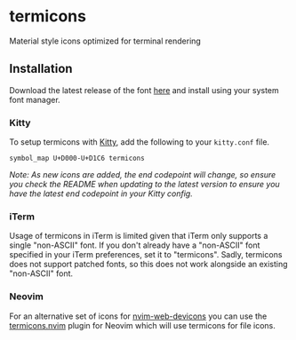 # termicons

Material style icons optimized for terminal rendering

## Installation

Download the latest release of the font
[here](https://mskelton.dev/termicons/termicons.ttf) and install using your
system font manager.

### Kitty

To setup termicons with [Kitty](https://sw.kovidgoyal.net/kitty), add the
following to your `kitty.conf` file.

```kitty
symbol_map U+D000-U+D1C6 termicons
```

_Note: As new icons are added, the end codepoint will change, so ensure you
check the README when updating to the latest version to ensure you have the
latest end codepoint in your Kitty config._

### iTerm

Usage of termicons in iTerm is limited given that iTerm only supports a single
"non-ASCII" font. If you don't already have a "non-ASCII" font specified in your
iTerm preferences, set it to "termicons". Sadly, termicons does not support
patched fonts, so this does not work alongside an existing "non-ASCII" font.

### Neovim

For an alternative set of icons for
[nvim-web-devicons](https://github.com/nvim-tree/nvim-web-devicons) you can use
the [termicons.nvim](https://github.com/mskelton/termicons.nvim) plugin for
Neovim which will use termicons for file icons.
